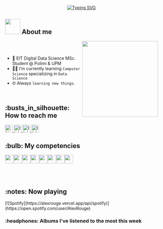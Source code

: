 
<div align="center">
   <a href="https://git.io/typing-svg"><img src="https://readme-typing-svg.demolab.com?font=Impact&pause=1000&width=435&lines=Welcome+to+my+profile!!;Computer+Science+Student;May+the+force+be+with+you!" alt="Typing SVG" /></a>
</div>

## <picture><img src = "https://github.com/7oSkaaa/7oSkaaa/blob/main/Images/about_me.gif?raw=true" width = 50px></picture> About me

<picture> <img align="right" src="https://github.com/7oSkaaa/7oSkaaa/blob/main/Images/Right_Side.gif?raw=true" width = 250px></picture>

<br><br>
- :school: EIT Digital Data Science MSc. Student @ Polimi & UPM
- :student: I’m currently learning `Computer Science` specializing in `Data Science`
- :nerd_face: Always `learning new things`.
<br>

<h2>:busts_in_silhouette: How to reach me</h2>
<a href="https://www.instagram.com/alex_rougee/">
    <img alt="Link to my Instagram" src="https://img.shields.io/badge/Instagram-E4405F?style=for-the-badge&logo=instagram&logoColor=white" height="25px">
</a>
<a href="https://www.linkedin.com/in/alessandro-rossi-133a03237">
    <img alt="link to my LinkedIn" src="https://img.shields.io/badge/LinkedIn-0077B5?style=for-the-badge&logo=linkedin&logoColor=white" height="25px" />
</a>
</a>
<a href="mailto:alessandro.rossi.max@gmail.com">
    <img alt="link to send me an email" src="https://img.shields.io/badge/Gmail-D14836?style=for-the-badge&logo=gmail&logoColor=white" height="25px" />
</a>
<a href="https://t.me/alex_rouge">
    <img alt="link to my Telegram" src="https://img.shields.io/badge/Telegram-2CA5E0?style=for-the-badge&logo=telegram&logoColor=white" height="25px" />
</a>
</br>

<h2>:bulb: My competencies </h2>
<div style="display: flex;">
<img height="28px" src="https://img.shields.io/badge/java-%23ED8B00.svg?&style=for-the-badge&logo=java&logoColor=white"/>
<img height="28px" src="https://img.shields.io/badge/HTML5-E34F26?style=for-the-badge&logo=html5&logoColor=white"/>
<img height="28px" src="https://img.shields.io/badge/C-00599C?style=for-the-badge&logo=c&logoColor=white"/>
<img height="28px" src="https://img.shields.io/badge/python-3670A0?style=for-the-badge&logo=python&logoColor=ffdd54"/>
<img height="28px" src="https://img.shields.io/badge/MySQL-005C84?style=for-the-badge&logo=mysql&logoColor=white"/>
<img height="28px" src="https://img.shields.io/badge/PHP-777BB4?style=for-the-badge&logo=php&logoColor=white"/>
<img height="28px" src="https://img.shields.io/badge/Keras-D00000?style=for-the-badge&logo=Keras&logoColor=white"/>
<img height="28px" src="https://img.shields.io/badge/TensorFlow-FF6F00?style=for-the-badge&logo=TensorFlow&logoColor=white"/>
</div>
</br></br>
<br>
<h2>:notes: Now playing</h2>
[![Spotify](https://alexrouge.vercel.app/api/spotify)](https://open.spotify.com/user/AlexRouge)
</br>

<h3>:headphones: Albums I've listened to the most this week</h3>

<!-- lastfm -->



